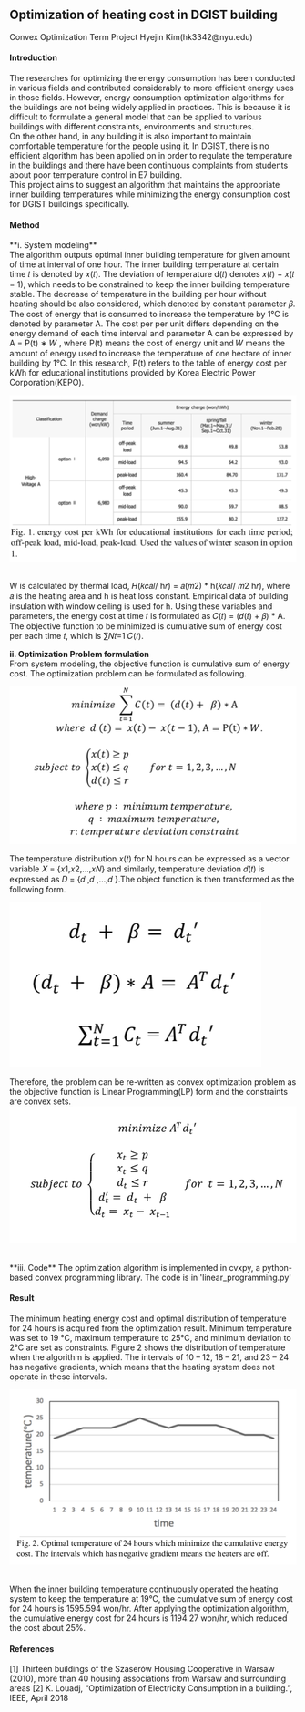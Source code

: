 <h2> Optimization of heating cost in DGIST building </h2>
Convex Optimization Term Project
Hyejin Kim(hk3342@nyu.edu)


<h4> Introduction </h4>
The researches for optimizing the energy consumption has been conducted in various fields and contributed considerably to more efficient energy uses in those fields. However, energy consumption optimization algorithms for the buildings are not being widely applied in practices. This is because it is difficult to formulate a general model that can be applied to various buildings with different constraints, environments and structures.
<br>
On the other hand, in any building it is also important to maintain comfortable temperature for the people using it. In DGIST, there is no efficient algorithm has been applied on in order to regulate the temperature in the buildings and there have been continuous complaints from students about poor temperature control in E7 building.
<br>
This project aims to suggest an algorithm that maintains the appropriate inner building temperatures while minimizing the energy consumption cost for DGIST buildings specifically.

<h4> Method </h4>
**i. System modeling**
<br>
The algorithm outputs optimal inner building temperature for given amount of time at interval of one hour. The inner building temperature at certain time 𝑡 is denoted by 𝑥(𝑡). The deviation of temperature d(𝑡) denotes 𝑥(𝑡) − 𝑥(𝑡 − 1), which needs to be constrained to keep the inner building temperature stable. The decrease of temperature in the building per hour without heating should be also considered, which denoted by constant parameter 𝛽. The cost of energy that is consumed to increase the temperature by 1°C is denoted by parameter Α. The cost per per unit differs depending on the energy demand of each time interval and parameter Α can be expressed by Α = P(t) ∗ 𝑊 , where P(t) means the cost of energy unit and 𝑊 means the amount of energy used to increase the temperature of one hectare of inner building by 1°C. In this research, P(t) refers to the table of energy cost per kWh for educational institutions provided by Korea Electric Power Corporation(KEPO).

![Alt Text](./fig1.png)

<br> W is calculated by thermal load, 𝐻(𝑘𝑐𝑎𝑙/ h𝑟) = 𝑎(𝑚2) * h(𝑘𝑐𝑎𝑙/ 𝑚2 h𝑟), where 𝑎 is the heating area and h is heat loss constant. Empirical data of building insulation with window ceiling is used for h.
Using these variables and parameters, the energy cost at time 𝑡 is formulated as 𝐶(𝑡) = (𝑑(𝑡) + 𝛽) * A. The objective function to be minimized is cumulative sum of energy cost per each time 𝑡, which is ∑𝑁𝑡=1 𝐶(𝑡).

**ii. Optimization Problem formulation**
<br>
From system modeling, the objective function is cumulative sum of energy cost. The optimization problem can be formulated as following.

![Alt Text](./formula1.png)

The temperature distribution 𝑥(𝑡) for N hours can be expressed as a vector variable 𝑋 = {𝑥1,𝑥2,...,𝑥𝑁} and similarly, temperature deviation 𝑑(𝑡) is expressed as 𝐷 = {𝑑 ,𝑑 ,...,𝑑 }.The object function is then transformed as the following form.

![Alt Text](./formula2.png)

Therefore, the problem can be re-written as convex optimization problem as the objective function is Linear Programming(LP) form and the constraints are convex sets.
![Alt Text](./formula3.png)


<br>
**iii. Code**
The optimization algorithm is implemented in cvxpy, a python-based convex programming library.
The code is in 'linear_programming.py'
<br>

<h4> Result </h4>
The minimum heating energy cost and optimal distribution of temperature for 24 hours is acquired from the optimization result. Minimum temperature was set to 19 °C, maximum temperature to 25°C, and minimum deviation to 2°C are set as constraints. Figure 2 shows the distribution of temperature when the algorithm is applied. The intervals of 10 – 12, 18 – 21, and 23 – 24 has negative gradients, which means that the heating system does not operate in these intervals.

![Alt Text](./result.png)

<br>
When the inner building temperature continuously operated the heating system to keep the temperature at 19°C, the cumulative sum of energy cost for 24 hours is 1595.594 won/hr. After applying the optimization algorithm, the cumulative energy cost for 24 hours is 1194.27 won/hr, which reduced the cost about 25%.

<br>

<h4> References </h4>
[1] Thirteen buildings of the Szaserów Housing Cooperative in Warsaw (2010), more than 40 housing associations from Warsaw and surrounding areas
[2] K. Louadj, “Optimization of Electricity Consumption in a building.”, IEEE, April 2018
